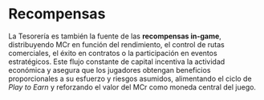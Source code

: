 # Recompensas

La Tesorería es también la fuente de las **recompensas in-game**, distribuyendo MCr en función del rendimiento, el control de rutas comerciales, el éxito en contratos o la participación en eventos estratégicos. Este flujo constante de capital incentiva la actividad económica y asegura que los jugadores obtengan beneficios proporcionales a su esfuerzo y riesgos asumidos, alimentando el ciclo de _Play to Earn_ y reforzando el valor del MCr como moneda central del juego.
